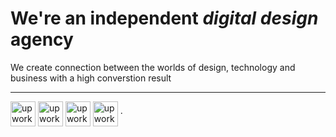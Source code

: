  # We're an independent _digital design_ agency

 We create connection between the worlds of design, technology and business with a high converstion result

 
---

<p align="left">
  <a href="https://www.upwork.com/agencies/uxmind/" target="_blank"><img align="center" src="https://www.svgrepo.com/show/349549/upwork.svg" alt="upwork" height="40" width="40" /></a>
  <a href="https://dribbble.com/ux-mind-pro" target="_blank"><img align="center" src="https://www.svgrepo.com/show/343549/dribble-network-communication-internet-interaction.svg" alt="upwork" height="40" width="40" /></a>
  <a href="https://www.behance.net/ux-mind-pro" target="_blank"><img align="center" src="https://www.svgrepo.com/show/494229/behance-rounded-border.svg" alt="upwork" height="40" width="40" /></a>
  <a href="https://www.linkedin.com/company/ux-mind-pro" target="_blank"><img align="center" src="https://www.svgrepo.com/show/349549/upwork.svg" alt="upwork" height="40" width="40" /></a>
  ·
</p>
